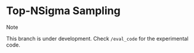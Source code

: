 # Top-NSigma Sampling

> [!NOTE]
> This branch is under development. Check `/eval_code` for the experimental code.